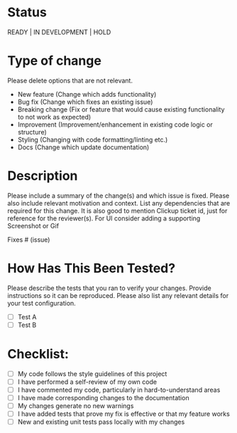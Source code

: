 # Status

READY | IN DEVELOPMENT | HOLD

# Type of change

Please delete options that are not relevant.

- New feature (Change which adds functionality)
- Bug fix (Change which fixes an existing issue)
- Breaking change (Fix or feature that would cause existing functionality to not work as expected)
- Improvement (Improvement/enhancement in existing code logic or structure)
- Styling (Changing with code formatting/linting etc.)
- Docs (Change which update documentation)

# Description

Please include a summary of the change(s) and which issue is fixed. Please also include relevant motivation and context. List any dependencies that are required for this change. It is also good to mention Clickup ticket id, just for reference for the reviewer(s). For UI consider adding a supporting Screenshot or Gif

Fixes # (issue)

# How Has This Been Tested?

Please describe the tests that you ran to verify your changes. Provide instructions so it can be reproduced. Please also list any relevant details for your test configuration.

- [ ] Test A
- [ ] Test B

# Checklist:

- [ ] My code follows the style guidelines of this project
- [ ] I have performed a self-review of my own code
- [ ] I have commented my code, particularly in hard-to-understand areas
- [ ] I have made corresponding changes to the documentation
- [ ] My changes generate no new warnings
- [ ] I have added tests that prove my fix is effective or that my feature works
- [ ] New and existing unit tests pass locally with my changes
